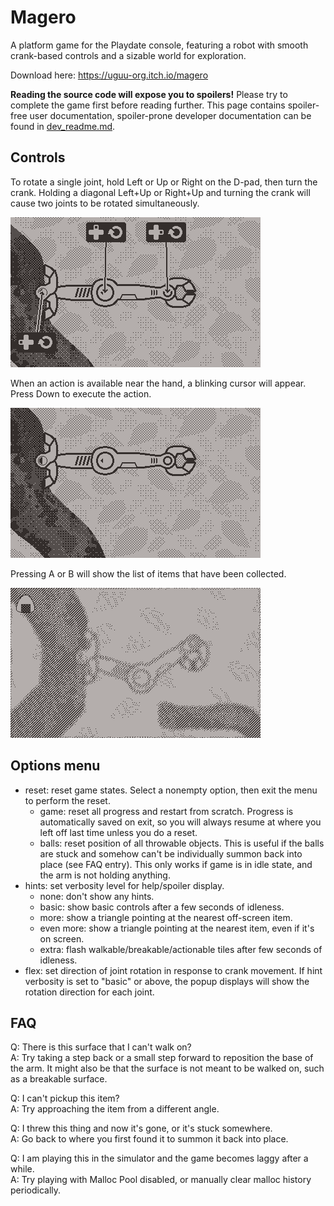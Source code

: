 # Magero

A platform game for the Playdate console, featuring a robot with smooth crank-based controls and a sizable world for exploration.

Download here: https://uguu-org.itch.io/magero

**Reading the source code will expose you to spoilers!**  Please try to complete the game first before reading further.  This page contains spoiler-free user documentation, spoiler-prone developer documentation can be found in [dev_readme.md](dev_readme.md).

## Controls

To rotate a single joint, hold Left or Up or Right on the D-pad, then turn the crank.  Holding a diagonal Left+Up or Right+Up and turning the crank will cause two joints to be rotated simultaneously.

![](doc/controls1.gif)

When an action is available near the hand, a blinking cursor will appear.  Press Down to execute the action.

![](doc/controls2.gif)

Pressing A or B will show the list of items that have been collected.

![](doc/item_list.png)

## Options menu

   * reset: reset game states.  Select a nonempty option, then exit the menu to perform the reset.
       * game: reset all progress and restart from scratch.  Progress is automatically saved on exit, so you will always resume at where you left off last time unless you do a reset.
       * balls: reset position of all throwable objects.  This is useful if the balls are stuck and somehow can't be individually summon back into place (see FAQ entry).  This only works if game is in idle state, and the arm is not holding anything.
   * hints: set verbosity level for help/spoiler display.
      * none: don't show any hints.
      * basic: show basic controls after a few seconds of idleness.
      * more: show a triangle pointing at the nearest off-screen item.
      * even more: show a triangle pointing at the nearest item, even if it's on screen.
      * extra: flash walkable/breakable/actionable tiles after few seconds of idleness.
   * flex: set direction of joint rotation in response to crank movement.  If hint verbosity is set to "basic" or above, the popup displays will show the rotation direction for each joint.

## FAQ

Q: There is this surface that I can't walk on?\
A: Try taking a step back or a small step forward to reposition the base of the arm.  It might also be that the surface is not meant to be walked on, such as a breakable surface.

Q: I can't pickup this item?\
A: Try approaching the item from a different angle.

Q: I threw this thing and now it's gone, or it's stuck somewhere.\
A: Go back to where you first found it to summon it back into place.

Q: I am playing this in the simulator and the game becomes laggy after a while.\
A: Try playing with Malloc Pool disabled, or manually clear malloc history periodically.
